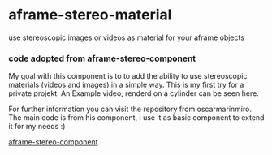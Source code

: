 # aframe-stereo-material

use stereoscopic images or videos as material for your aframe objects

### code adopted from aframe-stereo-component

My goal with this component is to to add the ability to use stereoscopic materials (videos and images) in
a simple way. This is my first try for a private projekt. An Example video, renderd on a cylinder can be seen
here.

For further information you can visit the repository from oscarmarinmiro. The main code is from his component,
i use it as basic component to extend it for my needs :)   

[aframe-stereo-component](https://github.com/oscarmarinmiro/aframe-stereo-component)
